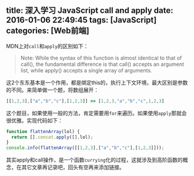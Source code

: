 title: 深入学习 JavaScript call and apply
date: 2016-01-06 22:49:45
tags: [JavaScript]
categories: [Web前端]
---
MDN上对`call`和`apply`的区别如下：
>Note: While the syntax of this function is almost identical to that of call(), the fundamental difference is that call() accepts an argument list, while apply() accepts a single array of arguments.

这2个东东基本是一个作用，都是绑定this的，执行上下文环境，最大区别是参数的不同。来简单做一个题，将数组展开：
```javascript
[[1,2,3],["a","b","c"],[1,2,3]] => [1,2,3,"a","b","c",1,2,3]
```
<!--more-->
这个题目，如果使用一般的方法，肯定需要用`for`来遍历。如果使用`apply`那就会很优雅。实现代码如下：
```javascript
function flattenArray(lol) {
  return [].concat.apply([],lol);
}
console.info(flattenArray([[1,2,3],["a","b","c"],[1,2,3]]));
```
其实apply和call操作，是一个函数`currying`化的过程，这就涉及到高阶函数的概念，在其它文章再记录吧，回头有空再来添加链接。